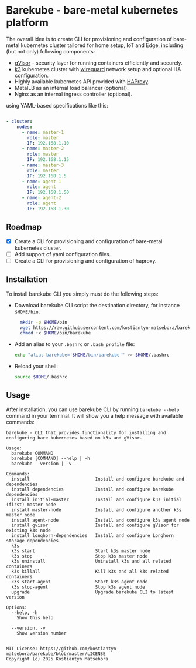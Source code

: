 # Barekube - bare-metal kubernetes  platform

The overall idea is to create CLI for provisioning and configuration of bare-metal kubernetes cluster tailored for home setup, IoT and Edge, including (but not only)
following components:

- [gVisor](https://en.wikipedia.org/wiki/GVisor) - security layer for running containers efficiently and securely.
- [k3](https://k3s.io/) kubernetes cluster with [wireguard](https://www.wireguard.com/) network setup and  optional HA configuration.
- Highly available kubernetes API provided with [HAProxy](https://www.haproxy.org/).
- MetalLB as an internal load balancer (optional).
- Nginx as an internal ingress controller (optional).

using YAML-based specifications like this:

```yaml

- cluster:
    nodes:
      - name: master-1
        role: master
        IP: 192.168.1.10
      - name: master-2
        role: master
        IP: 192.168.1.15
      - name: master-3
        role: master
        IP: 192.168.1.5
      - name: agent-1
        role: agent
        IP: 192.168.1.50
      - name: agent-2
        role: agent
        IP: 192.168.1.30
```

## Roadmap

- [x] Create a CLI for provisioning and configuration of bare-metal kubernetes cluster.
- [ ] Add support of yaml configuration files.
- [ ] Create a CLI for provisioning and configuration of haproxy.
  
## Installation

To install barekube CLI you simply must do the following steps:

- Download barekube CLI script the destination directory, for instance `$HOME/bin`: 

  ```Bash
    mkdir -p $HOME/bin
    wget https://raw.githubusercontent.com/kostiantyn-matsebora/barekube/refs/heads/gvisor/cli/release/barekube -O $HOME/bin/barekube
    chmod +x $HOME/bin/barekube
  ```

- Add an alias to your `.bashrc` or `.bash_profile` file:

  ```Bash
  echo "alias barekube='$HOME/bin/barekube'" >> $HOME/.bashrc
  ```

- Reload your shell:

  ```Bash
  source $HOME/.bashrc
  ```

## Usage

After installation, you can use barekube CLI by running `barekube --help` command in your terminal. It will show you a help message with available commands:

```shell
barekube - CLI that provides functionality for installing and configuring bare kubernetes based on k3s and gVisor.

Usage:
  barekube COMMAND
  barekube [COMMAND] --help | -h
  barekube --version | -v

Commands:
  install                         Install and configure barekube and dependencies
  install dependencies            Install and configure barekube dependencies
  install initial-master          Install and configure k3s initial (first) master node
  install master-node             Install and configure another k3s master node
  install agent-node              Install and configure k3s agent node
  install gvisor                  Install and configure gVisor for existing k3s node
  install longhorn-dependencies   Install and configure Longhorn storage dependencies
  k3s
  k3s start                       Start k3s master node
  k3s stop                        Stop k3s master node
  k3s uninstall                   Uninstall k3s and all related containers
  k3s killall                     Kill k3s and all k3s related containers
  k3s start-agent                 Start k3s agent node
  k3s stop-agent                  Stop k3s agent node
  upgrade                         Upgrade barekube CLI to latest version

Options:
  --help, -h
    Show this help

  --version, -v
    Show version number


MIT License: https://github.com/kostiantyn-matsebora/barekube/blob/master/LICENSE
Copyright (c) 2025 Kostiantyn Matsebora
```
